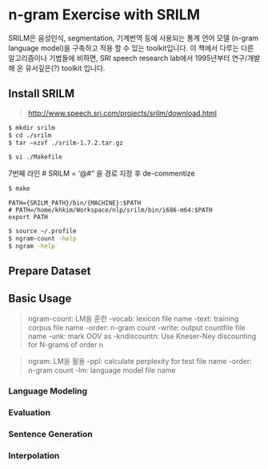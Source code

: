 # n-gram Exercise with SRILM

SRILM은 음성인식, segmentation, 기계번역 등에 사용되는 통계 언어 모델 (n-gram language model)을 구축하고 적용 할 수 있는 toolkit입니다. 이 책에서 다루는 다른 알고리즘이나 기법들에 비하면, SRI speech research lab에서 1995년부터 연구/개발 해 온 유서깊은(?) toolkit 입니다.

## Install SRILM

> http://www.speech.sri.com/projects/srilm/download.html

```bash
$ mkdir srilm
$ cd ./srilm
$ tar –xzvf ./srilm-1.7.2.tar.gz
```
```bash
$ vi ./Makefile
```
7번째 라인 # SRILM = ‘@#$%@#$” 을 경로 지정 후 de-commentize

```bash
$ make
```
```
PATH={SRILM_PATH}/bin/{MACHINE}:$PATH
# PATH=/home/khkim/Workspace/nlp/srilm/bin/i686-m64:$PATH
export PATH
```
```bash
$ source ~/.profile
$ ngram-count -help
$ ngram -help
```

## Prepare Dataset

## Basic Usage

>ngram-count: LM을 훈련
-vocab: lexicon file name
-text: training corpus file name 
-order: n-gram count 
-write: output countfile file name 
-unk: mark OOV as
-kndiscountn: Use Kneser-Ney discounting for N-grams of order n


>ngram: LM을 활용
-ppl: calculate perplexity for test file name
-order: n-gram count
-lm: language model file name


### Language Modeling

### Evaluation

### Sentence Generation

### Interpolation
